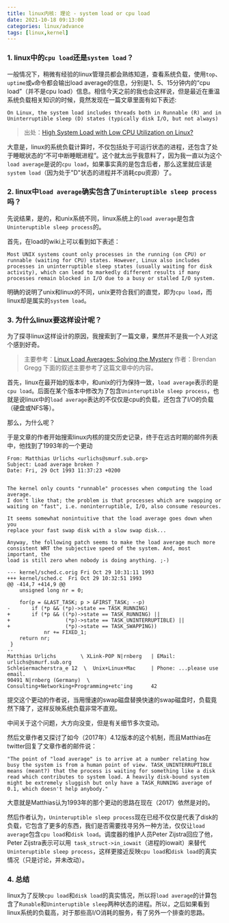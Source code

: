 ```yaml
---
title: linux内核: 理论 - system load or cpu load
date: 2021-10-18 09:13:00
categories: linux/advance
tags: [linux,kernel]
---
```


### 1. linux中的`cpu load`还是`system load`？
一般情况下，稍微有经验的linux管理员都会熟练知道，查看系统负载，使用`top`、`uptime`或`w`命令都会输出load average的信息，分别是1、5、15分钟内的“cpu load”（并不是cpu load）信息。相信今天之前的我也会这样说，但是最近在重温系统负载相关知识的时候，竟然发现在一篇文章里面有如下表述:

```
On Linux, the system load includes threads both in Runnable (R) and in Uninterruptible sleep (D) states (typically disk I/O, but not always)
```

> 出处：[High System Load with Low CPU Utilization on Linux?](https://tanelpoder.com/posts/high-system-load-low-cpu-utilization-on-linux/)

大意是，linux的系统负载计算时，不仅包括处于可运行状态的进程，还包含了处于睡眠状态的“不可中断睡眠进程”。这个就太出乎我意料了，因为我一直以为这个`load average`是说的`cpu load`，如果事实真的是包含后者，那么这里就应该是`system load`（因为处于"D"状态的进程并不消耗cpu资源）了。

### 2. linux中`load average`确实包含了`Uninteruptible sleep process`吗？
先说结果，是的，和unix系统不同，linux系统上的`load average`是包含`Uninteruptible sleep process`的。

首先，在load的wiki上可以看到如下表述：

```
Most UNIX systems count only processes in the running (on CPU) or runnable (waiting for CPU) states. However, Linux also includes processes in uninterruptible sleep states (usually waiting for disk activity), which can lead to markedly different results if many processes remain blocked in I/O due to a busy or stalled I/O system.
```

明确的说明了unix和linux的不同，unix更符合我们的直觉，即为`cpu load`，而linux却是属实的`system load`。

### 3. 为什么linux要这样设计呢？
为了探寻linux这样设计的原因，我搜索到了一篇文章，果然并不是我一个人对这个感到好奇。
> 主要参考：[Linux Load Averages: Solving the Mystery](https://brendangregg.com/blog/2017-08-08/linux-load-averages.html)
> 作者：Brendan Gregg
> 下面的叙述主要参考了这篇文章中的内容。

首先，linux在最开始的版本中，和unix的行为保持一致，`load average`表示的是`cpu load`。后面在某个版本中修改为了包含`Uninteruptible sleep process`，也就是说linux中的`load average`表达的不仅仅是cpu的负载，还包含了I/O的负载（硬盘或NFS等）。

那么，为什么呢？

于是文章的作者开始搜索linux内核的提交历史记录，终于在远古时期的邮件列表中，他找到了1993年的一个更动

```
From: Matthias Urlichs <urlichs@smurf.sub.org>
Subject: Load average broken ?
Date: Fri, 29 Oct 1993 11:37:23 +0200


The kernel only counts "runnable" processes when computing the load average.
I don't like that; the problem is that processes which are swapping or
waiting on "fast", i.e. noninterruptible, I/O, also consume resources.

It seems somewhat nonintuitive that the load average goes down when you
replace your fast swap disk with a slow swap disk...

Anyway, the following patch seems to make the load average much more
consistent WRT the subjective speed of the system. And, most important, the
load is still zero when nobody is doing anything. ;-)

--- kernel/sched.c.orig Fri Oct 29 10:31:11 1993
+++ kernel/sched.c  Fri Oct 29 10:32:51 1993
@@ -414,7 +414,9 @@
    unsigned long nr = 0;

    for(p = &LAST_TASK; p > &FIRST_TASK; --p)
-       if (*p && (*p)->state == TASK_RUNNING)
+       if (*p && ((*p)->state == TASK_RUNNING) ||
+                  (*p)->state == TASK_UNINTERRUPTIBLE) ||
+                  (*p)->state == TASK_SWAPPING))
            nr += FIXED_1;
    return nr;
 }
--
Matthias Urlichs        \ XLink-POP N|rnberg   | EMail: urlichs@smurf.sub.org
Schleiermacherstra_e 12  \  Unix+Linux+Mac     | Phone: ...please use email.
90491 N|rnberg (Germany)  \   Consulting+Networking+Programming+etc'ing      42
```

提交这个更动的作者说，当用慢速的swap磁盘替换快速的swap磁盘时，负载竟然下降了，这样反映系统负载非常不直观。

中间关于这个问题，大方向没变，但是有关细节多次变动。

然后文章作者又探讨了如今（2017年）4.12版本的这个机制，而且Matthias在twitter回复了文章作者的邮件说：

```
"The point of "load average" is to arrive at a number relating how busy the system is from a human point of view. TASK_UNINTERRUPTIBLE means (meant?) that the process is waiting for something like a disk read which contributes to system load. A heavily disk-bound system might be extremely sluggish but only have a TASK_RUNNING average of 0.1, which doesn't help anybody."
```

大意就是Matthias认为1993年的那个更动的思路在现在（2017）依然是对的。

然后作者认为，`Uninteruptible sleep process`现在已经不仅仅是代表了disk的负载，它包含了更多的东西，我们是否需要找寻另外一种方法，仅仅让`load average`包含`cpu load`和`disk load`。调度器的维护人员Peter Zijstra回应了他，Peter Zijstra表示可以用` task_struct->in_iowait`（进程的iowait）来替代`Uninteruptible sleep process`，这样更接近反映`cpu load`和`disk load`的真实情况（只是讨论，并未改动）。

### 4. 总结
linux为了反映`cpu load`和`disk load`的真实情况，所以将`load average`的计算包含了`Runable`和`Uninteruptible sleep`两种状态的进程。所以，之后如果看到linux系统的负载高，对于那些高I/O消耗的服务，有了另外一个排查的思路。